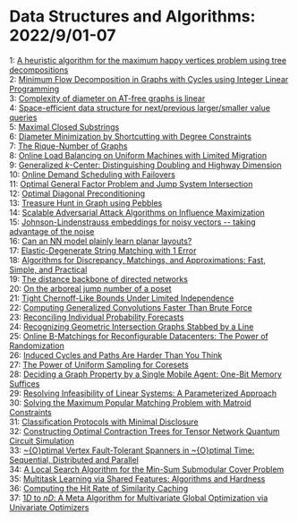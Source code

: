 # Data Structures and Algorithms: 2022/9/01-07  
1: [A heuristic algorithm for the maximum happy vertices problem using tree  decompositions](https://doi.org/10.48550/arXiv.2208.14921)  
2: [Minimum Flow Decomposition in Graphs with Cycles using Integer Linear  Programming](https://doi.org/10.48550/arXiv.2209.00042)  
3: [Complexity of diameter on AT-free graphs is linear](https://doi.org/10.48550/arXiv.2209.00110)  
4: [Space-efficient data structure for next/previous larger/smaller value  queries](https://doi.org/10.48550/arXiv.2209.00158)  
5: [Maximal Closed Substrings](https://doi.org/10.48550/arXiv.2209.00271)  
6: [Diameter Minimization by Shortcutting with Degree Constraints](https://doi.org/10.48550/arXiv.2209.00370)  
7: [The Rique-Number of Graphs](https://doi.org/10.48550/arXiv.2209.00424)  
8: [Online Load Balancing on Uniform Machines with Limited Migration](https://doi.org/10.48550/arXiv.2209.00565)  
9: [Generalized $k$-Center: Distinguishing Doubling and Highway Dimension](https://doi.org/10.48550/arXiv.2209.00675)  
10: [Online Demand Scheduling with Failovers](https://doi.org/10.48550/arXiv.2209.00710)  
11: [Optimal General Factor Problem and Jump System Intersection](https://doi.org/10.48550/arXiv.2209.00779)  
12: [Optimal Diagonal Preconditioning](https://doi.org/10.48550/arXiv.2209.00809)  
13: [Treasure Hunt in Graph using Pebbles](https://doi.org/10.48550/arXiv.2209.00857)  
14: [Scalable Adversarial Attack Algorithms on Influence Maximization](https://doi.org/10.48550/arXiv.2209.00892)  
15: [Johnson-Lindenstrauss embeddings for noisy vectors -- taking advantage  of the noise](https://doi.org/10.48550/arXiv.2209.01006)  
16: [Can an NN model plainly learn planar layouts?](https://doi.org/10.48550/arXiv.2209.01075)  
17: [Elastic-Degenerate String Matching with 1 Error](https://doi.org/10.48550/arXiv.2209.01095)  
18: [Algorithms for Discrepancy, Matchings, and Approximations: Fast, Simple,  and Practical](https://doi.org/10.48550/arXiv.2209.01147)  
19: [The distance backbone of directed networks](https://doi.org/10.48550/arXiv.2209.01181)  
20: [On the arboreal jump number of a poset](https://doi.org/10.48550/arXiv.2209.01270)  
21: [Tight Chernoff-Like Bounds Under Limited Independence](https://doi.org/10.48550/arXiv.2209.01587)  
22: [Computing Generalized Convolutions Faster Than Brute Force](https://doi.org/10.48550/arXiv.2209.01623)  
23: [Reconciling Individual Probability Forecasts](https://doi.org/10.48550/arXiv.2209.01687)  
24: [Recognizing Geometric Intersection Graphs Stabbed by a Line](https://doi.org/10.48550/arXiv.2209.01851)  
25: [Online B-Matchings for Reconfigurable Datacenters: The Power of  Randomization](https://doi.org/10.48550/arXiv.2209.01863)  
26: [Induced Cycles and Paths Are Harder Than You Think](https://doi.org/10.48550/arXiv.2209.01873)  
27: [The Power of Uniform Sampling for Coresets](https://doi.org/10.48550/arXiv.2209.01901)  
28: [Deciding a Graph Property by a Single Mobile Agent: One-Bit Memory  Suffices](https://doi.org/10.48550/arXiv.2209.01906)  
29: [Resolving Infeasibility of Linear Systems: A Parameterized Approach](https://doi.org/10.48550/arXiv.2209.02017)  
30: [Solving the Maximum Popular Matching Problem with Matroid Constraints](https://doi.org/10.48550/arXiv.2209.02195)  
31: [Classification Protocols with Minimal Disclosure](https://doi.org/10.48550/arXiv.2209.02690)  
32: [Constructing Optimal Contraction Trees for Tensor Network Quantum  Circuit Simulation](https://doi.org/10.48550/arXiv.2209.02895)  
33: [\~{O}ptimal Vertex Fault-Tolerant Spanners in \~{O}ptimal Time:  Sequential, Distributed and Parallel](https://doi.org/10.48550/arXiv.2209.02990)  
34: [A Local Search Algorithm for the Min-Sum Submodular Cover Problem](https://doi.org/10.48550/arXiv.2209.03054)  
35: [Multitask Learning via Shared Features: Algorithms and Hardness](https://doi.org/10.48550/arXiv.2209.03112)  
36: [Computing the Hit Rate of Similarity Caching](https://doi.org/10.48550/arXiv.2209.03174)  
37: [$1D$ to $nD$: A Meta Algorithm for Multivariate Global Optimization via  Univariate Optimizers](https://doi.org/10.48550/arXiv.2209.03246)  